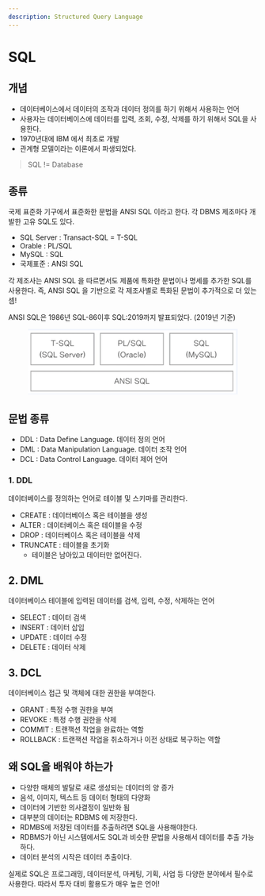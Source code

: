 ```yaml
---
description: Structured Query Language
---
```


# SQL

## 개념 &#x20;

* 데이터베이스에서 데이터의 조작과 데이터 정의를 하기 위해서 사용하는 언어&#x20;
* 사용자는 데이터베이스에 데이터를 입력, 조회, 수정, 삭제를 하기 위해서 SQL을 사용한다.&#x20;
* 1970년대에 IBM 에서 최초로 개발
* 관계형 모델이라는 이론에서 파생되었다.&#x20;

> SQL != Database&#x20;

## 종류&#x20;

국제 표준화 기구에서 표준화한 문법을 ANSI SQL 이라고 한다. 각 DBMS 제조마다 개발한 고유 SQL도 있다.&#x20;

* SQL Server : Transact-SQL = T-SQL
* Orable : PL/SQL&#x20;
* MySQL : SQL&#x20;
* 국제표준 : ANSI SQL&#x20;

각 제조사는 ANSI SQL 을 따르면서도 제품에 특화한 문법이나 명세를 추가한 SQL를 사용한다. 즉, ANSI SQL 을 기반으로 각 제조사별로 특화된 문법이 추가적으로 더 있는 셈!&#x20;

ANSI SQL은 1986년 SQL-86이후 SQL:2019까지 발표되었다. (2019년 기준)&#x20;

<figure><img src="../../.gitbook/assets/image (10).png" alt=""><figcaption></figcaption></figure>

## 문법 종류&#x20;

* DDL : Data Define Language. 데이터 정의 언어&#x20;
* DML : Data Manipulation Language. 데이터 조작 언어&#x20;
* DCL : Data Control Language. 데이터 제어 언어&#x20;

### 1. DDL&#x20;

데이터베이스를 정의하는 언어로 테이블 및 스키마를 관리한다.&#x20;

* CREATE : 데이터베이스 혹은 테이블을 생성&#x20;
* ALTER : 데이터베이스 혹은 테이블을 수정&#x20;
* DROP : 데이터베이스 혹은 테이블을 삭제&#x20;
* TRUNCATE : 테이블을 초기화&#x20;
  * 테이블은 남아있고 데이터만 없어진다.&#x20;

## 2. DML

데이터베이스 테이블에 입력된 데이터를 검색, 입력, 수정, 삭제하는 언어&#x20;

* SELECT : 데이터 검색&#x20;
* INSERT : 데이터 삽입&#x20;
* UPDATE : 데이터 수정&#x20;
* DELETE : 데이터 삭제&#x20;

## 3. DCL&#x20;

데이터베이스 접근 및 객체에 대한 권한을 부여한다.&#x20;

* GRANT : 특정 수행 권한을 부여&#x20;
* REVOKE : 특정 수행 권한을 삭제&#x20;
* COMMIT : 트랜잭션 작업을 완료하는 역할&#x20;
* ROLLBACK : 트랜잭션 작업을 취소하거나 이전 상태로 복구하는 역할&#x20;

## 왜 SQL을 배워야 하는가&#x20;

* 다양한 매체의 발달로 새로 생성되는 데이터의 양 증가&#x20;
* 음석, 이미지, 텍스트 등 데이터 형태의 다양화&#x20;
* 데이터에 기반한 의사결정이 일반화 됨&#x20;
* 대부분의 데이터는 RDBMS 에 저장한다.&#x20;
* RDMBS에 저장된 데이터를 추출하려면 SQL을 사용해야한다.&#x20;
* RDBMS가 아닌 시스템에서도 SQL과 비슷한 문법을 사용해서 데이터를 추출 가능하다.&#x20;
* 데이터 분석의 시작은 데이터 추출이다.&#x20;

실제로 SQL은 프로그래밍, 데이터분석, 마케팅, 기획, 사업 등 다양한 분야에서 필수로 사용한다. 따라서 투자 대비 활용도가 매우 높은 언어!&#x20;
